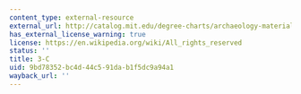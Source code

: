 ```yaml
---
content_type: external-resource
external_url: http://catalog.mit.edu/degree-charts/archaeology-materials-course-3-c/
has_external_license_warning: true
license: https://en.wikipedia.org/wiki/All_rights_reserved
status: ''
title: 3-C
uid: 9bd78352-bc4d-44c5-91da-b1f5dc9a94a1
wayback_url: ''
---
```

